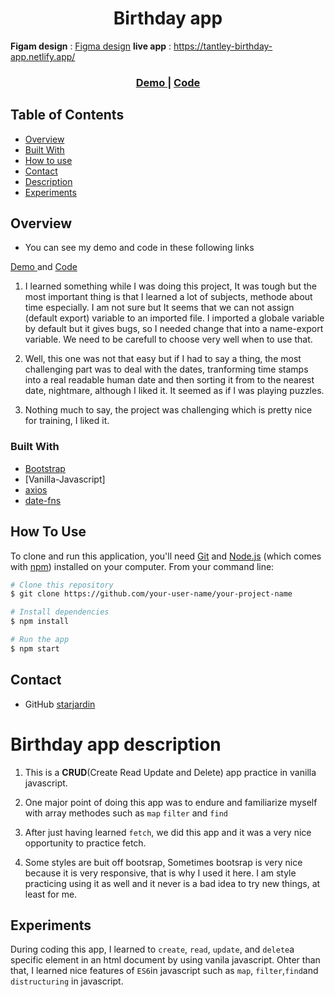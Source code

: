 <h1 align="center">Birthday app</h1>

**Figam design** : <a href="https://www.figma.com/file/bb1Mie5R3mUhR77PtGG8bJ/Birthday-App?node-id=0%3A1">Figma design</a>
**live app** : https://tantley-birthday-app.netlify.app/

<div align="center">
  <h3>
    <a href="https://tantley-birthday-app.netlify.app/">
      Demo
    </a>
    <span> | </span>
    <a href="https://github.com/starjardin/birthday-app">
      Code
    </a>
  </h3>
</div>

<!-- TABLE OF CONTENTS -->

## Table of Contents

-   [Overview](#overview)
-   [Built With](#built-with)
-   [How to use](#how-to-use)
-   [Contact](#contact)
-   [Description](#Birthday-app-description)
-   [Experiments](#experiments)

<!-- OVERVIEW -->

## Overview

-   You can see my demo and code in these following links 
  <a href="https://tantley-birthday-app.netlify.app/">
    Demo
  </a> and 
  <a href="https://github.com/starjardin/birthday-app">
      Code
  </a>

1. I learned something while I was doing this project, It was tough but the most important thing is that I learned a lot of subjects, methode about time especially. I am not sure but It seems that we can not assign (default export) variable to an imported file. I imported a globale variable by default but it gives bugs, so I needed change that into a name-export variable. We need to be carefull to choose very well when to use that.

1. Well, this one was not that easy but if I had to say a thing, the most challenging part was to deal with the dates, tranforming time stamps into a real readable human date and then sorting it from to the nearest date, nightmare, although I liked it. It seemed as if I was playing puzzles.

1. Nothing much to say, the project was challenging which is pretty nice for training, I liked it.

### Built With

-   [Bootstrap](https://https://getbootstrap.com/docs/4.5/getting-started/introduction/)
-   [Vanilla-Javascript]
-   [axios](https://www.npmjs.com/package/axios)
-   [date-fns](date-fns.orog)

## How To Use

To clone and run this application, you'll need [Git](https://git-scm.com) and [Node.js](https://nodejs.org/en/download/) (which comes with [npm](http://npmjs.com)) installed on your computer. From your command line:

```bash
# Clone this repository
$ git clone https://github.com/your-user-name/your-project-name

# Install dependencies
$ npm install

# Run the app
$ npm start
```
## Contact

-   GitHub [starjardin](https://github.com/your-starjardin)

# Birthday app description

1. This is a **CRUD**(Create Read Update and Delete) app practice in vanilla javascript.

1. One major point of doing this app was to endure and familiarize myself with array methodes such as `map` `filter` and `find`

1. After just having learned `fetch`, we did this app and it was a very nice opportunity to practice fetch.

1. Some styles are buit off bootsrap, Sometimes bootsrap is very nice because it is very responsive, that is why I used it here. I am style practicing using it as well and it never is a bad idea to try new things, at least for me.

## Experiments

During coding this app, I learned to `create`, `read`, `update`, and `delete`a specific element in an html document by using vanila javascript. Ohter than that, I learned nice features of `ES6`in javascript such as `map`, `filter`,`find`and `distructuring` in javascript.